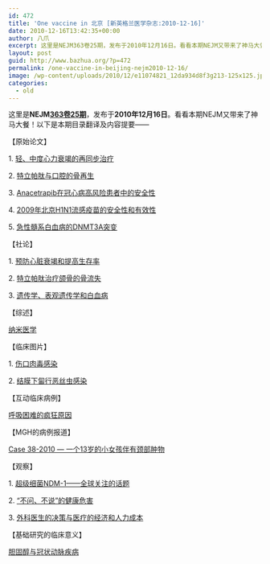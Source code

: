 ```yaml
---
id: 472
title: 'One vaccine in 北京 [新英格兰医学杂志:2010-12-16]'
date: 2010-12-16T13:42:35+00:00
author: 八爪
excerpt: 这里是NEJM363卷25期，发布于2010年12月16日。看看本期NEJM又带来了神马大餐！以下是本期目录翻译及内容提要——
layout: post
guid: http://www.bazhua.org/?p=472
permalink: /one-vaccine-in-beijing-nejm2010-12-16/
image: /wp-content/uploads/2010/12/e11074821_12da934d8f3g213-125x125.jpg
categories:
  - old
---
```

这里是**NEJM**<a href="http://www.nejm.org/toc/nejm/363/25" target="_self"><strong>363卷25期</strong></a>，发布于**2010年12月16日**。看看本期NEJM又带来了神马大餐！以下是本期目录翻译及内容提要——

【原始论文】

1. <a href="http://www.nejm.org/doi/full/10.1056/NEJMoa1009540" target="_self">轻、中度心力衰竭的再同步治疗</a>

2. <a href="http://www.nejm.org/doi/full/10.1056/NEJMoa1005361" target="_self">特立帕肽与口腔的骨再生</a>

3. <a href="http://www.nejm.org/doi/full/10.1056/NEJMoa1009744" target="_self">Anacetrapib在冠心病高风险患者中的安全性</a>

4. <a href="http://www.nejm.org/doi/full/10.1056/NEJMoa1006736" target="_self">2009年北京H1N1流感疫苗的安全性和有效性</a>

5. <a href="http://www.nejm.org/doi/full/10.1056/NEJMoa1005143" target="_self">急性髓系白血病的DNMT3A突变</a>

【社论】

1. <a href="http://www.nejm.org/doi/full/10.1056/NEJMe1011742" target="_self">预防心脏衰竭和提高生存率</a>

2. <a href="http://www.nejm.org/doi/full/10.1056/NEJMe1010459" target="_self">特立帕肽治疗颌骨的骨流失</a>

3. <a href="http://www.nejm.org/doi/full/10.1056/NEJMe1012071" target="_self">遗传学、表观遗传学和白血病</a>

【综述】

<a href="http://www.nejm.org/doi/full/10.1056/NEJMra0912273" target="_self">纳米医学</a>

【临床图片】

1. <a href="http://www.nejm.org/doi/full/10.1056/NEJMicm1003352" target="_self">伤口肉毒感染</a>

2. <a href="http://www.nejm.org/doi/full/10.1056/NEJMicm1003006" target="_self">结膜下匐行恶丝虫感染</a>

【互动临床病例】

<a href="http://www.nejm.org/doi/full/10.1056/NEJMimc1008281" target="_self">呼吸困难的疯狂原因</a>

【MGH的病例报道】

<a href="http://www.nejm.org/doi/full/10.1056/NEJMcpc1004361" target="_self">Case 38-2010 — 一个13岁的小女孩伴有颈部肿物</a>

【观察】

1. <a href="http://www.nejm.org/doi/full/10.1056/NEJMp1011715" target="_self">超级细菌NDM-1——全球关注的话题</a>

2. <a href="http://www.nejm.org/doi/full/10.1056/NEJMp1012496" target="_self">“不问、不说”的健康危害</a>

3. <a href="http://www.nejm.org/doi/full/10.1056/NEJMp1009621" target="_self">外科医生的决策与医疗的经济和人力成本</a>

【基础研究的临床意义】

<a href="http://www.nejm.org/doi/full/10.1056/NEJMcibr1010765" target="_self">胆固醇与冠状动脉疾病</a>
